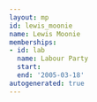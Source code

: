 ```yaml
---
layout: mp
id: lewis_moonie
name: Lewis Moonie
memberships:
- id: lab
  name: Labour Party
  start: 
  end: '2005-03-18'
autogenerated: true
---
```

